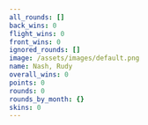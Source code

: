 ```yaml
---
all_rounds: []
back_wins: 0
flight_wins: 0
front_wins: 0
ignored_rounds: []
image: /assets/images/default.png
name: Nash, Rudy
overall_wins: 0
points: 0
rounds: 0
rounds_by_month: {}
skins: 0
---
```

